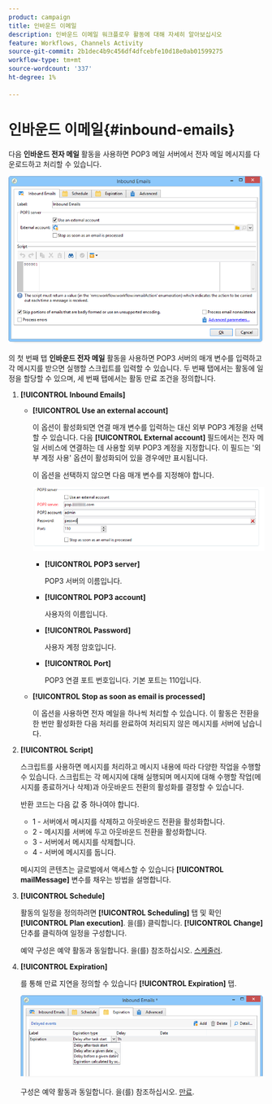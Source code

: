 ```yaml
---
product: campaign
title: 인바운드 이메일
description: 인바운드 이메일 워크플로우 활동에 대해 자세히 알아보십시오
feature: Workflows, Channels Activity
source-git-commit: 2b1dec4b9c456df4dfcebfe10d18e0ab01599275
workflow-type: tm+mt
source-wordcount: '337'
ht-degree: 1%

---
```


# 인바운드 이메일{#inbound-emails}



다음 **인바운드 전자 메일** 활동을 사용하면 POP3 메일 서버에서 전자 메일 메시지를 다운로드하고 처리할 수 있습니다.

![](assets/email_rec_edit_1.png)

의 첫 번째 탭 **인바운드 전자 메일** 활동을 사용하면 POP3 서버의 매개 변수를 입력하고 각 메시지를 받으면 실행할 스크립트를 입력할 수 있습니다. 두 번째 탭에서는 활동에 일정을 할당할 수 있으며, 세 번째 탭에서는 활동 만료 조건을 정의합니다.

1. **[!UICONTROL Inbound Emails]**

   * **[!UICONTROL Use an external account]**

      이 옵션이 활성화되면 연결 매개 변수를 입력하는 대신 외부 POP3 계정을 선택할 수 있습니다. 다음 **[!UICONTROL External account]** 필드에서는 전자 메일 서비스에 연결하는 데 사용할 외부 POP3 계정을 지정합니다. 이 필드는 &#39;외부 계정 사용&#39; 옵션이 활성화되어 있을 경우에만 표시됩니다.

      이 옵션을 선택하지 않으면 다음 매개 변수를 지정해야 합니다.

      ![](assets/email_rec_edit_1b.png)

      * **[!UICONTROL POP3 server]**

         POP3 서버의 이름입니다.

      * **[!UICONTROL POP3 account]**

         사용자의 이름입니다.

      * **[!UICONTROL Password]**

         사용자 계정 암호입니다.

      * **[!UICONTROL Port]**

         POP3 연결 포트 번호입니다. 기본 포트는 110입니다.
   * **[!UICONTROL Stop as soon as email is processed]**

      이 옵션을 사용하면 전자 메일을 하나씩 처리할 수 있습니다. 이 활동은 전환을 한 번만 활성화한 다음 처리를 완료하여 처리되지 않은 메시지를 서버에 남습니다.


1. **[!UICONTROL Script]**

   스크립트를 사용하면 메시지를 처리하고 메시지 내용에 따라 다양한 작업을 수행할 수 있습니다. 스크립트는 각 메시지에 대해 실행되며 메시지에 대해 수행할 작업(메시지를 종료하거나 삭제)과 아웃바운드 전환의 활성화를 결정할 수 있습니다.

   반환 코드는 다음 값 중 하나여야 합니다.

   * 1 - 서버에서 메시지를 삭제하고 아웃바운드 전환을 활성화합니다.
   * 2 - 메시지를 서버에 두고 아웃바운드 전환을 활성화합니다.
   * 3 - 서버에서 메시지를 삭제합니다.
   * 4 - 서버에 메시지를 둡니다.

   메시지의 콘텐츠는 글로벌에서 액세스할 수 있습니다 **[!UICONTROL mailMessage]** 변수를 채우는 방법을 설명합니다.

1. **[!UICONTROL Schedule]**

   활동의 일정을 정의하려면 **[!UICONTROL Scheduling]** 탭 및 확인 **[!UICONTROL Plan execution]**. 을(를) 클릭합니다. **[!UICONTROL Change]** 단추를 클릭하여 일정을 구성합니다.

   예약 구성은 예약 활동과 동일합니다. 을(를) 참조하십시오. [스케줄러](scheduler.md).

1. **[!UICONTROL Expiration]**

   를 통해 만료 지연을 정의할 수 있습니다 **[!UICONTROL Expiration]** 탭.

   ![](assets/email_rec_edit_3.png)

   구성은 예약 활동과 동일합니다. 을(를) 참조하십시오. [만료](define-approvals.md).
